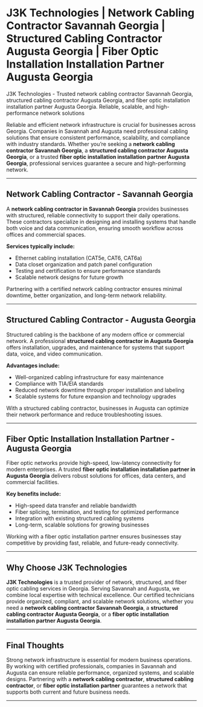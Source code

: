 
# J3K Technologies | Network Cabling Contractor Savannah Georgia | Structured Cabling Contractor Augusta Georgia | Fiber Optic Installation Installation Partner Augusta Georgia  
J3K Technologies - Trusted network cabling contractor Savannah Georgia, structured cabling contractor Augusta Georgia, and fiber optic installation installation partner Augusta Georgia. Reliable, scalable, and high-performance network solutions


Reliable and efficient network infrastructure is crucial for businesses across Georgia. Companies in Savannah and Augusta need professional cabling solutions that ensure consistent performance, scalability, and compliance with industry standards. Whether you’re seeking a **network cabling contractor Savannah Georgia**, a **structured cabling contractor Augusta Georgia**, or a trusted **fiber optic installation installation partner Augusta Georgia**, professional services guarantee a secure and high-performing network.  

---

## Network Cabling Contractor - Savannah Georgia  

A **network cabling contractor in Savannah Georgia** provides businesses with structured, reliable connectivity to support their daily operations. These contractors specialize in designing and installing systems that handle both voice and data communication, ensuring smooth workflow across offices and commercial spaces.  

**Services typically include:**  
- Ethernet cabling installation (CAT5e, CAT6, CAT6a)  
- Data closet organization and patch panel configuration  
- Testing and certification to ensure performance standards  
- Scalable network designs for future growth  

Partnering with a certified network cabling contractor ensures minimal downtime, better organization, and long-term network reliability.  

---

## Structured Cabling Contractor - Augusta Georgia  

Structured cabling is the backbone of any modern office or commercial network. A professional **structured cabling contractor in Augusta Georgia** offers installation, upgrades, and maintenance for systems that support data, voice, and video communication.  

**Advantages include:**  
- Well-organized cabling infrastructure for easy maintenance  
- Compliance with TIA/EIA standards  
- Reduced network downtime through proper installation and labeling  
- Scalable systems for future expansion and technology upgrades  

With a structured cabling contractor, businesses in Augusta can optimize their network performance and reduce troubleshooting issues.  

---

## Fiber Optic Installation Installation Partner - Augusta Georgia  

Fiber optic networks provide high-speed, low-latency connectivity for modern enterprises. A trusted **fiber optic installation installation partner in Augusta Georgia** delivers robust solutions for offices, data centers, and commercial facilities.  

**Key benefits include:**  
- High-speed data transfer and reliable bandwidth  
- Fiber splicing, termination, and testing for optimized performance  
- Integration with existing structured cabling systems  
- Long-term, scalable solutions for growing businesses  

Working with a fiber optic installation partner ensures businesses stay competitive by providing fast, reliable, and future-ready connectivity.  

---

## Why Choose J3K Technologies  

**J3K Technologies** is a trusted provider of network, structured, and fiber optic cabling services in Georgia. Serving Savannah and Augusta, we combine local expertise with technical excellence. Our certified technicians provide organized, compliant, and scalable network solutions, whether you need a **network cabling contractor Savannah Georgia**, a **structured cabling contractor Augusta Georgia**, or a **fiber optic installation installation partner Augusta Georgia**.  

---

## Final Thoughts  

Strong network infrastructure is essential for modern business operations. By working with certified professionals, companies in Savannah and Augusta can ensure reliable performance, organized systems, and scalable designs. Partnering with a **network cabling contractor**, **structured cabling contractor**, or **fiber optic installation partner** guarantees a network that supports both current and future business needs.  

---
